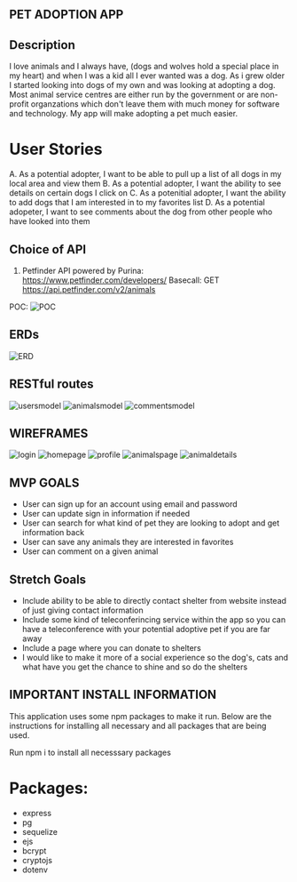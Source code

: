 ## PET ADOPTION APP 

## Description
I love animals and I always have, (dogs and wolves hold a special place in my heart) and when I was a kid all I ever wanted was a dog. As i grew older I started looking into dogs of my own and was looking at adopting a dog. Most animal service centres are either run by the government or are non-profit organzations which don't leave them with much money for software and technology. My app will make adopting a pet much easier.

# User Stories
A. As a potential adopter, I want to be able to pull up a list of all dogs in my local area and view them 
B. As a potential adopter, I want the ability to see details on certain dogs I click on
C. As a potenitial adopter, I want the ability to add dogs that I am interested in to my favorites list 
D. As a potential adopeter, I want to see comments about the dog from other people who have looked into them

## Choice of API
1. Petfinder API powered by Purina: https://www.petfinder.com/developers/
Basecall: GET https://api.petfinder.com/v2/animals

POC:
![POC](./POC.png)


## ERDs
![ERD](./ERD.png)

## RESTful routes

![usersmodel](./usersmodel.png)
![animalsmodel](./animalsmodel.png)
![commentsmodel](./commentsmodel.png)



## WIREFRAMES
![login](./login.png)
![homepage](./homepage.png)
![profile](./profile.png)
![animalspage](./animalspage.png)
![animaldetails](./animaldetails.png)


## MVP GOALS
- User can sign up for an account using email and password
- User can update sign in information if needed
- User can search for what kind of pet they are looking to adopt and get information back
- User can save any animals they are interested in favorites
- User can comment on a given animal 

## Stretch Goals
- Include ability to be able to directly contact shelter from website instead of just giving contact information
- Include some kind of teleconferincing service within the app so you can have a teleconference with your potential adoptive pet if you are far away 
- Include a page where you can donate to shelters
- I would like to make it more of a social experience so the dog's, cats and what have you get the chance to shine and so do the shelters

## IMPORTANT INSTALL INFORMATION

This application uses some npm packages to make it run. Below are the instructions for installing all necessary and all packages that are being used.

Run npm i to install all necesssary packages

# Packages:
- express
- pg
- sequelize
- ejs
- bcrypt
- cryptojs
- dotenv
